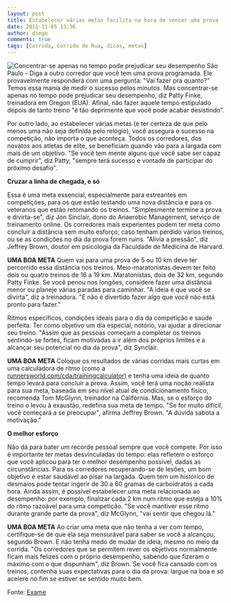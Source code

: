 ```yaml
---
layout: post
title: Estabelecer várias metas facilita na hora de vencer uma prova
date: 2011-11-05 13:36
author: diego
comments: true
tags: [Corrida, Corrida de Rua, dicas, metas]
---
```

<img src="http://exame.abril.com.br/assets/pictures/32209/size_590_Prova_de_corrida.jpg" alt="Concentrar-se apenas no tempo pode prejudicar seu desempenho" class="imgTitulo" /> São Paulo - Diga a outro corredor que você tem uma prova programada. Ele provavelmente responderá com uma pergunta: "Vai fazer pra quanto?" Temos essa mania de medir o sucesso pelos minutos. Mas concentrar-se apenas no tempo pode prejudicar seu desempenho, diz Patty Finke, treinadora em Oregon (EUA). Afinal, não fazer aquele tempo estipulado depois de tanto treino "é tão deprimente que você pode acabar desistindo".

Por outro lado, ao estabelecer várias metas (e ter certeza de que pelo menos uma não seja definida pelo relógio), você assegura o sucesso na competição, não importa o que aconteça. Todos os corredores, dos novatos aos atletas de elite, se beneficiam quando vão para a largada com mais de um objetivo. "Se você tem mente alguns que você sabe ser capaz de cumprir", diz Patty, "sempre terá sucesso e vontade de participar do próximo desafio".

<strong>Cruzar a linha de chegada, e só</strong>

Essa é uma meta essencial, especialmente para estreantes em competições, para os que estão testando uma nova distância e para os veteranos que estão retomando os treinos. "Simplesmente termine a prova e divirta-se", diz Jon Sinclair, dono do Anaerobic Management, serviço de treinamento online. Os corredores mais experientes podem ter meta como concluir a distância sem muito esforço, caso tenham perdido vários treinos, ou se as condições no dia da prova forem ruins. "Alivia a pressão", diz Jeffrey Brown, doutor em psicologia da Faculdade de Medicina de Harvard.

<strong>UMA BOA META</strong> Quem vai para uma prova de 5 ou 10 km deve ter percorrido essa distância nos treinos. Meio-maratonistas devem ter feito dois ou quatro treinos de 16 a 19 km. Maratonistas, dois de 32 km, segundo Patty Finke. Se você penou nos longões, considere fazer uma distância menor ou planeje várias paradas para caminhar. "A ideia é que você se divirta", diz a treinadora. "E não é divertido fazer algo que você não está pronto para fazer."

Ritmos específicos, condições ideais para o dia da competição e saúde perfeita. Ter como objetivo um dia especial, notório, vai ajudar a direcionar seu treino. "Assim que as pessoas começam a completar os treinos sentindo-se fortes, ficam motivadas a ir além dos próprios limites e a alcançar seu potencial no dia da prova", diz Synclair.

<strong>UMA BOA META </strong>Coloque os resultados de várias corridas mais curtas em uma calculadora de ritmo (como a <a href="http://runnersworld.com/cda/trainingcalculator" target="_blank">runnersworld.com/cda/trainingcalculator</a>) e tenha uma ideia de quanto tempo levará para concluir a prova. Assim, você terá uma noção realista para sua meta, baseada em seu nível atual de condicionamento físico, recomenda Tom McGlynn, treinador na Califórnia. Mas, se o esforço do treino o levou à exaustão, redefina sua meta de tempo. "Se for muito difícil, você começará a se preocupar", afirma Jeffrey Brown. "A dúvida sabota a motivação."

<strong>O melhor esforço</strong>

Não dá para bater um recorde pessoal sempre que você compete. Por isso é importante ter metas desvinculadas do tempo: elas refletem o esforço que você aplicou para ter o melhor desempenho possível, dadas as circunstâncias. Para os corredores recuperando-se de lesões, um bom objetivo é estar saudável ao pisar na largada. Quem tem um histórico de desmaios pode tentar ingerir de 30 a 60 gramas de carboidratos a cada hora. Ainda assim, é possível estabelecer uma meta relacionada ao desempenho: por exemplo, finalizar cada 2 km num ritmo que esteja a 10% do ritmo razoável para uma competição. "Se você mantiver esse ritmo durante grande parte da prova", diz McGlynn, "vai sentir que chegou lá."

<strong>UMA BOA META</strong> Ao criar uma meta que não tenha a ver com tempo, certifique-se de que ela seja mensurável para saber se você a alcançou, segundo Brown. E não tenha medo de mudar de ideia, mesmo no meio da corrida. "Os corredores que se permitem rever os objetivos normalmente ficam mais felizes com o próprio desempenho, sabendo que fizeram o máximo com o que dispunham", diz Brown. Se você fica cansado com os treinos, contenha suas expectativas para o dia da prova: largue na boa e só acelere no fim se estiver se sentido muito bem.

Fonte: <a href="http://exame.abril.com.br/estilo-de-vida/esportes/noticias/estabelecer-varias-metas-facilita-na-hora-de-vencer-uma-prova?page=2&amp;slug_name=estabelecer-varias-metas-facilita-na-hora-de-vencer-uma-prova" target="_blank">Exame</a>
